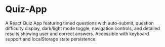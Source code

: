 # Quiz-App
A React Quiz App featuring timed questions with auto-submit, question difficulty display, dark/light mode toggle, navigation controls, and detailed results showing user and correct answers. Accessible with keyboard support and localStorage state persistence.
